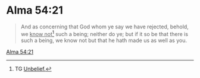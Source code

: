 # Alma 54:21

> And as concerning that God whom ye say we have rejected, behold, we <u>know not</u>[^a] such a being; neither do ye; but if it so be that there is such a being, we know not but that he hath made us as well as you.

[Alma 54:21](https://www.churchofjesuschrist.org/study/scriptures/bofm/alma/54?lang=eng&id=p21#p21)


[^a]: TG [Unbelief.](https://www.churchofjesuschrist.org/study/scriptures/tg/unbelief?lang=eng)
